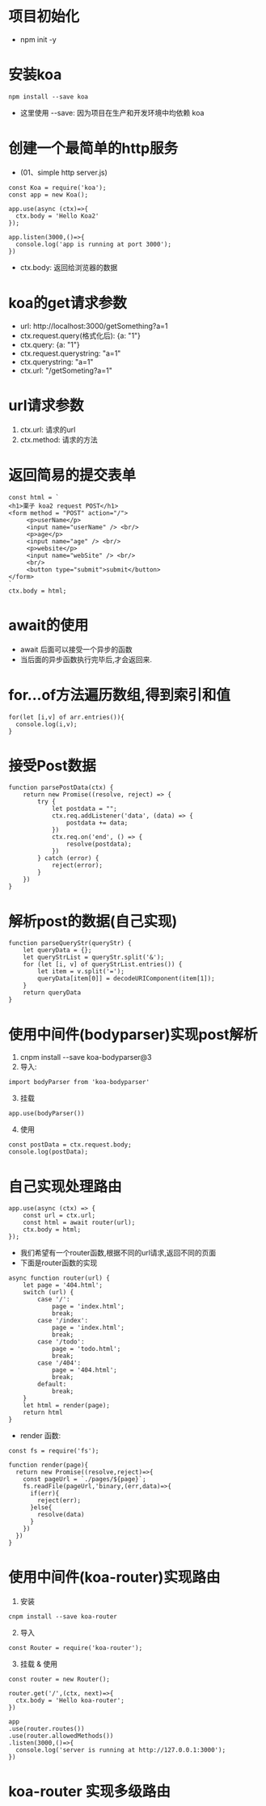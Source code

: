 # 项目初始化
  + npm init -y

# 安装koa
```
npm install --save koa
```
  + 这里使用 --save: 因为项目在生产和开发环境中均依赖 koa

# 创建一个最简单的http服务
  + (01、simple http server.js)
```
const Koa = require('koa');
const app = new Koa();

app.use(async (ctx)=>{
  ctx.body = 'Hello Koa2'
});

app.listen(3000,()=>{
  console.log('app is running at port 3000');
})
```
  + ctx.body: 返回给浏览器的数据

# koa的get请求参数
  + url: http://localhost:3000/getSomething?a=1
  + ctx.request.query(格式化后): {a: "1"}
  + ctx.query: {a: "1"}
  + ctx.request.querystring: "a=1"
  + ctx.querystring: "a=1"
  + ctx.url: "/getSometing?a=1"

# url请求参数
1. ctx.url: 请求的url
2. ctx.method: 请求的方法

# 返回简易的提交表单
```
const html = `
<h1>栗子 koa2 request POST</h1>
<form method = "POST" action="/">
     <p>userName</p>
     <input name="userName" /> <br/>
     <p>age</p>
     <input name="age" /> <br/>
     <p>website</p>
     <input name="webSite" /> <br/>
     <br/>
     <button type="submit">submit</button>
</form>
`
ctx.body = html;
```

# await的使用
  + await 后面可以接受一个异步的函数
  + 当后面的异步函数执行完毕后,才会返回来.


# for...of方法遍历数组,得到索引和值
```
for(let [i,v] of arr.entries()){
  console.log(i,v);
}
```

# 接受Post数据
```
function parsePostData(ctx) {
    return new Promise((resolve, reject) => {
        try {
            let postdata = "";
            ctx.req.addListener('data', (data) => {
                postdata += data;
            })
            ctx.req.on('end', () => {
                resolve(postdata);
            })
        } catch (error) {
            reject(error);
        }
    })
}
```

# 解析post的数据(自己实现)
```
function parseQueryStr(queryStr) {
    let queryData = {};
    let queryStrList = queryStr.split('&');
    for (let [i, v] of queryStrList.entries()) {
        let item = v.split('=');
        queryData[item[0]] = decodeURIComponent(item[1]);
    }
    return queryData
}
```

# 使用中间件(bodyparser)实现post解析
1. cnpm install --save koa-bodyparser@3
2. 导入:
```
import bodyParser from 'koa-bodyparser'
```
3. 挂载
```
app.use(bodyParser())
```
4. 使用
```
const postData = ctx.request.body;
console.log(postData);
```


# 自己实现处理路由
```
app.use(async (ctx) => {
    const url = ctx.url;
    const html = await router(url);
    ctx.body = html;
});
```
  + 我们希望有一个router函数,根据不同的url请求,返回不同的页面
  + 下面是router函数的实现
```
async function router(url) {
    let page = '404.html';
    switch (url) {
        case '/':
            page = 'index.html';
            break;
        case '/index':
            page = 'index.html';
            break;
        case '/todo':
            page = 'todo.html';
            break;
        case '/404':
            page = '404.html';
            break;
        default:
            break;
    }
    let html = render(page);
    return html
}
```
  + render 函数:
```
const fs = require('fs');

function render(page){
  return new Promise((resolve,reject)=>{
    const pageUrl = `./pages/${page}`;
    fs.readFile(pageUrl,'binary,(err,data)=>{
      if(err){
        reject(err);
      }else{
        resolve(data)
      }
    })
  })
}
```

# 使用中间件(koa-router)实现路由
1. 安装
```
cnpm install --save koa-router
```
2. 导入
```
const Router = require('koa-router');
```
3. 挂载 & 使用
```
const router = new Router();

router.get('/',(ctx, next)=>{
  ctx.body = 'Hello koa-router';
})

app
.use(router.routes())
.use(router.allowedMethods())
.listen(3000,()=>{
  console.log('server is running at http://127.0.0.1:3000');
})
```

# koa-router 实现多级路由

